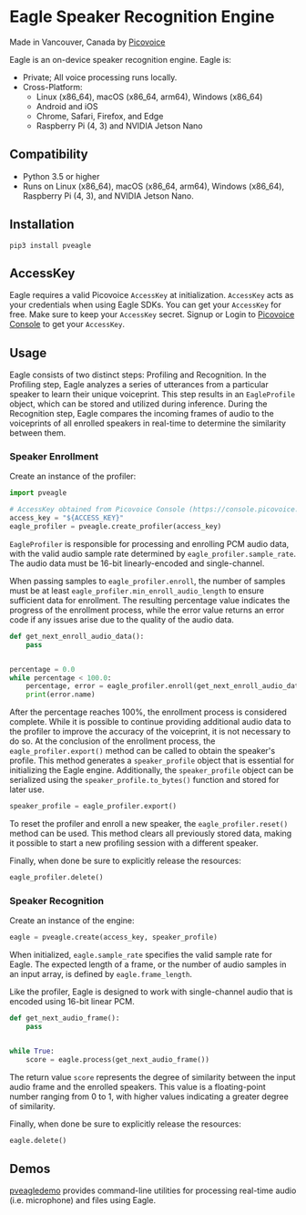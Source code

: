 # Eagle Speaker Recognition Engine

Made in Vancouver, Canada by [Picovoice](https://picovoice.ai)

Eagle is an on-device speaker recognition engine. Eagle is:

- Private; All voice processing runs locally.
- Cross-Platform:
    - Linux (x86_64), macOS (x86_64, arm64), Windows (x86_64)
    - Android and iOS
    - Chrome, Safari, Firefox, and Edge
    - Raspberry Pi (4, 3) and NVIDIA Jetson Nano

## Compatibility

- Python 3.5 or higher
- Runs on Linux (x86_64), macOS (x86_64, arm64), Windows (x86_64), Raspberry Pi (4, 3), and NVIDIA Jetson Nano.

## Installation

```console
pip3 install pveagle
```

## AccessKey

Eagle requires a valid Picovoice `AccessKey` at initialization. `AccessKey` acts as your credentials when using Eagle
SDKs. You can get your `AccessKey` for free. Make sure to keep your `AccessKey` secret.
Signup or Login to [Picovoice Console](https://console.picovoice.ai/) to get your `AccessKey`.

## Usage

Eagle consists of two distinct steps: Profiling and Recognition. In the Profiling step, Eagle analyzes a series of
utterances from a particular speaker to learn their unique voiceprint. This step results in an `EagleProfile` object,
which can be stored and utilized during inference. During the Recognition step, Eagle compares the incoming frames of
audio to the voiceprints of all enrolled speakers in real-time to determine the similarity between them.

### Speaker Enrollment

Create an instance of the profiler:

```python
import pveagle

# AccessKey obtained from Picovoice Console (https://console.picovoice.ai/)
access_key = "${ACCESS_KEY}"
eagle_profiler = pveagle.create_profiler(access_key)
```

`EagleProfiler` is responsible for processing and enrolling PCM audio data, with the valid audio sample rate determined
by `eagle_profiler.sample_rate`. The audio data must be 16-bit linearly-encoded and single-channel.

When passing samples to `eagle_profiler.enroll`, the number of samples must be at
least `eagle_profiler.min_enroll_audio_length` to ensure sufficient data for enrollment. The resulting percentage value
indicates the progress of the enrollment process, while the error value returns an error code if any issues arise due to
the quality of the audio data.

```python
def get_next_enroll_audio_data():
    pass


percentage = 0.0
while percentage < 100.0:
    percentage, error = eagle_profiler.enroll(get_next_enroll_audio_data())
    print(error.name)
```

After the percentage reaches 100%, the enrollment process is considered complete. While it is possible to continue
providing additional audio data to the profiler to improve the accuracy of the voiceprint, it is not necessary to do so.
At the conclusion of the enrollment process, the `eagle_profiler.export()` method can be called to obtain the speaker's
profile. This method generates a `speaker_profile` object that is essential for initializing the Eagle engine.
Additionally, the `speaker_profile` object can be serialized using the `speaker_profile.to_bytes()` function and stored
for later use.

```python
speaker_profile = eagle_profiler.export()
```

To reset the profiler and enroll a new speaker, the `eagle_profiler.reset()` method can be used. This method clears all
previously stored data, making it possible to start a new profiling session with a different speaker.

Finally, when done be sure to explicitly release the resources:

```python
eagle_profiler.delete()
```

### Speaker Recognition

Create an instance of the engine:

```python
eagle = pveagle.create(access_key, speaker_profile)
```

When initialized, `eagle.sample_rate` specifies the valid sample rate for Eagle. The expected length of a frame, or the
number of audio samples in an input array, is defined by `eagle.frame_length`.

Like the profiler, Eagle is designed to work with single-channel audio that is encoded using 16-bit linear PCM.

```python
def get_next_audio_frame():
    pass


while True:
    score = eagle.process(get_next_audio_frame())
```

The return value `score` represents the degree of similarity between the input audio frame and the enrolled speakers.
This value is a floating-point number ranging from 0 to 1, with higher values indicating a greater degree of similarity.

Finally, when done be sure to explicitly release the resources:

```python
eagle.delete()
```

## Demos

[pveagledemo](https://pypi.org/project/pveagledemo/) provides command-line utilities for processing real-time
audio (i.e. microphone) and files using Eagle.